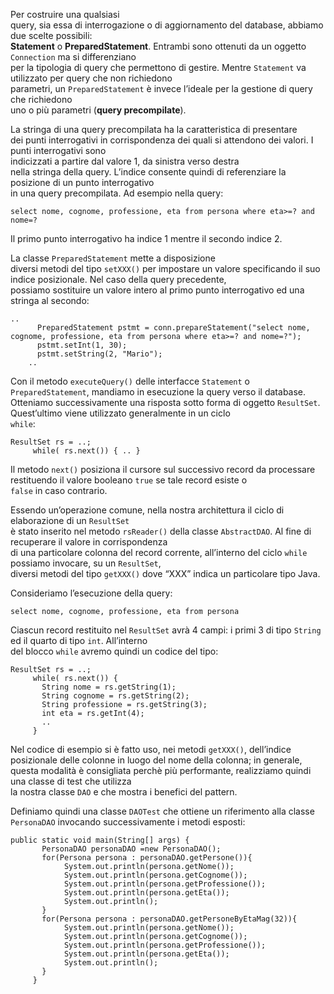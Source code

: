 Per costruire una qualsiasi  
query, sia essa di interrogazione o di aggiornamento del database, abbiamo due scelte possibili:  
**Statement** o **PreparedStatement**. Entrambi sono ottenuti da un oggetto `Connection` ma si differenziano  
per la tipologia di query che permettono di gestire. Mentre `Statement` va utilizzato per query che non richiedono  
parametri, un `PreparedStatement` è invece l’ideale per la gestione di query che richiedono  
uno o più parametri (**query precompilate**).

La stringa di una query precompilata ha la caratteristica di presentare  
dei punti interrogativi in corrispondenza dei quali si attendono dei valori. I punti interrogativi sono  
indicizzati a partire dal valore 1, da sinistra verso destra  
nella stringa della query. L’indice consente quindi di referenziare la posizione di un punto interrogativo  
in una query precompilata. Ad esempio nella query:

```
select nome, cognome, professione, eta from persona where eta>=? and nome=?
```

Il primo punto interrogativo ha indice 1 mentre il secondo indice 2.

La classe `PreparedStatement` mette a disposizione  
diversi metodi del tipo `setXXX()` per impostare un valore specificando il suo indice posizionale. Nel caso della query precedente,  
possiamo sostituire un valore intero al primo punto interrogativo ed una stringa al secondo:

```
..
      PreparedStatement pstmt = conn.prepareStatement("select nome, cognome, professione, eta from persona where eta>=? and nome=?");
      pstmt.setInt(1, 30);
      pstmt.setString(2, "Mario");
	..
```

Con il metodo `executeQuery()` delle interfacce `Statement` o `PreparedStatement`, mandiamo in esecuzione la query verso il database.  
Otteniamo successivamente una risposta sotto forma di oggetto `ResultSet`. Quest’ultimo viene utilizzato generalmente in un ciclo  
`while`:

```
ResultSet rs = ..;
	 while( rs.next()) { .. }
```

Il metodo `next()` posiziona il cursore sul successivo record da processare restituendo il valore booleano `true` se tale record esiste o  
`false` in caso contrario.

Essendo un’operazione comune, nella nostra architettura il ciclo di elaborazione di un `ResultSet`  
è stato inserito nel metodo `rsReader()` della classe `AbstractDAO`. Al fine di recuperare il valore in corrispondenza  
di una particolare colonna del record corrente, all’interno del ciclo `while` possiamo invocare, su un `ResultSet`,  
diversi metodi del tipo `getXXX()` dove “XXX” indica un particolare tipo Java.

Consideriamo l’esecuzione della query:

```
select nome, cognome, professione, eta from persona
```

Ciascun record restituito nel `ResultSet` avrà 4 campi: i primi 3 di tipo `String` ed il quarto di tipo `int`. All’interno  
del blocco `while` avremo quindi un codice del tipo:

```
ResultSet rs = ..;
	 while( rs.next()) {
	   String nome = rs.getString(1);
	   String cognome = rs.getString(2);
	   String professione = rs.getString(3);
	   int eta = rs.getInt(4);
	   ..
	 }
```

Nel codice di esempio si è fatto uso, nei metodi `getXXX()`, dell’indice posizionale delle colonne in luogo del nome della colonna; in generale, questa modalità è consigliata perchè più performante, realizziamo quindi una classe di test che utilizza  
la nostra classe `DAO` e che mostra i benefici del pattern.

Definiamo quindi una classe `DAOTest` che ottiene un riferimento alla classe `PersonaDAO` invocando successivamente i metodi esposti:

```
public static void main(String[] args) {
       PersonaDAO personaDAO =new PersonaDAO();
       for(Persona persona : personaDAO.getPersone()){
        	System.out.println(persona.getNome());
        	System.out.println(persona.getCognome());
        	System.out.println(persona.getProfessione());
        	System.out.println(persona.getEta());
        	System.out.println();
       }
       for(Persona persona : personaDAO.getPersoneByEtaMag(32)){
            System.out.println(persona.getNome());
            System.out.println(persona.getCognome());
            System.out.println(persona.getProfessione());
            System.out.println(persona.getEta());
            System.out.println();
       }
     }
```